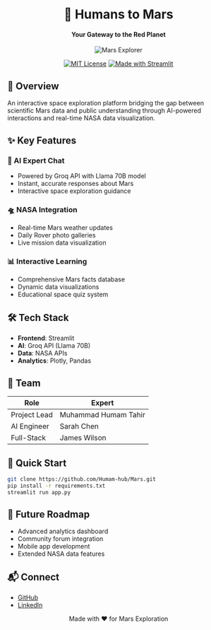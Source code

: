 <div align="center">

# 🚀 Humans to Mars
#### Your Gateway to the Red Planet

![Mars Explorer](https://raw.githubusercontent.com/Humam-hub/Mars/main/assets/banner.png)

[![MIT License](https://img.shields.io/badge/License-MIT-green.svg)](https://choosealicense.com/licenses/mit/)
[![Made with Streamlit](https://static.streamlit.io/badges/streamlit_badge_black_white.svg)](https://streamlit.app)
</div>

## 🌟 Overview
An interactive space exploration platform bridging the gap between scientific Mars data and public understanding through AI-powered interactions and real-time NASA data visualization.

## ✨ Key Features

### 🤖 AI Expert Chat
- Powered by Groq API with Llama 70B model
- Instant, accurate responses about Mars
- Interactive space exploration guidance

### 🛸 NASA Integration
- Real-time Mars weather updates
- Daily Rover photo galleries
- Live mission data visualization

### 📊 Interactive Learning
- Comprehensive Mars facts database
- Dynamic data visualizations
- Educational space quiz system

## 🛠️ Tech Stack
- **Frontend**: Streamlit
- **AI**: Groq API (Llama 70B)
- **Data**: NASA APIs
- **Analytics**: Plotly, Pandas

## 👥 Team
| Role | Expert |
|------|--------|
| Project Lead | Muhammad Humam Tahir |
| AI Engineer | Sarah Chen |
| Full-Stack | James Wilson |

## 🚀 Quick Start
```bash
git clone https://github.com/Humam-hub/Mars.git
pip install -r requirements.txt
streamlit run app.py
```

## 🔮 Future Roadmap
- Advanced analytics dashboard
- Community forum integration
- Mobile app development
- Extended NASA data features

## 📬 Connect
- [GitHub](https://github.com/Humam-hub/Mars)
- [LinkedIn](https://www.linkedin.com/in/muhammad-humam-tahir-470267178/)

<div align="center">
Made with ❤️ for Mars Exploration
</div>
